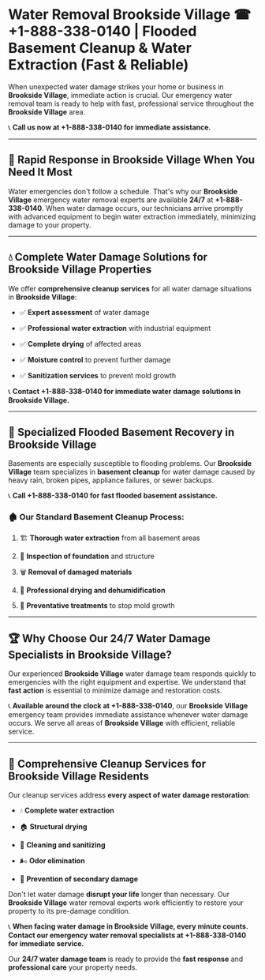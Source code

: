 # Water Removal Brookside Village ☎ +1-888-338-0140 | Flooded Basement Cleanup & Water Extraction (Fast & Reliable)

When unexpected water damage strikes your home or business in **Brookside Village**, immediate action is crucial. Our emergency water removal team is ready to help with fast, professional service throughout the **Brookside Village** area. 

📞 **Call us now at +1-888-338-0140 for immediate assistance.**
---
## 🚀 Rapid Response in Brookside Village When You Need It Most
Water emergencies don't follow a schedule. That's why our **Brookside Village** emergency water removal experts are available **24/7** at **+1-888-338-0140**. When water damage occurs, our technicians arrive promptly with advanced equipment to begin water extraction immediately, minimizing damage to your property.
---
## 💧 Complete Water Damage Solutions for Brookside Village Properties
We offer **comprehensive cleanup services** for all water damage situations in **Brookside Village**:
- ✅ **Expert assessment** of water damage  
- ✅ **Professional water extraction** with industrial equipment  
- ✅ **Complete drying** of affected areas  
- ✅ **Moisture control** to prevent further damage  
- ✅ **Sanitization services** to prevent mold growth  
📞 **Contact +1-888-338-0140 for immediate water damage solutions in Brookside Village.**
---
## 🌊 Specialized Flooded Basement Recovery in Brookside Village
Basements are especially susceptible to flooding problems. Our **Brookside Village** team specializes in **basement cleanup** for water damage caused by heavy rain, broken pipes, appliance failures, or sewer backups. 
📞 **Call +1-888-338-0140 for fast flooded basement assistance.**
### 🏚️ Our Standard Basement Cleanup Process:
1. 🏗️ **Thorough water extraction** from all basement areas  
2. 🔎 **Inspection of foundation** and structure  
3. 🗑️ **Removal of damaged materials**  
4. 💨 **Professional drying and dehumidification**  
5. 🚫 **Preventative treatments** to stop mold growth  
---
## 🏆 Why Choose Our 24/7 Water Damage Specialists in Brookside Village?
Our experienced **Brookside Village** water damage team responds quickly to emergencies with the right equipment and expertise. We understand that **fast action** is essential to minimize damage and restoration costs.
📞 **Available around the clock at +1-888-338-0140**, our **Brookside Village** emergency team provides immediate assistance whenever water damage occurs. We serve all areas of **Brookside Village** with efficient, reliable service.
---
## 🧹 Comprehensive Cleanup Services for Brookside Village Residents
Our cleanup services address **every aspect of water damage restoration**:
- 💧 **Complete water extraction**  
- 🏠 **Structural drying**  
- 🧼 **Cleaning and sanitizing**  
- 🌬️ **Odor elimination**  
- 🚫 **Prevention of secondary damage**  
Don't let water damage **disrupt your life** longer than necessary. Our **Brookside Village** water removal experts work efficiently to restore your property to its pre-damage condition.
📞 **When facing water damage in Brookside Village, every minute counts. Contact our emergency water removal specialists at +1-888-338-0140 for immediate service.**
Our **24/7 water damage team** is ready to provide the **fast response** and **professional care** your property needs.
